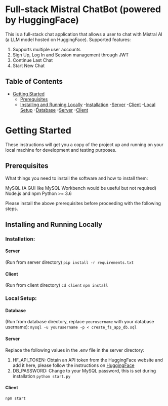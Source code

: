 # Full-stack Mistral ChatBot (powered by HuggingFace)

This is a full-stack chat application that allows a user to chat with Mistral AI (a LLM model hosted on HuggingFace).
Supported features:
1. Supports multiple user accounts
2. Sign Up, Log In and Session management through JWT
3. Continue Last Chat
4. Start New Chat

## Table of Contents

- [Getting Started](#getting-started)
  - [Prerequisites](#prerequisites)
  - [Installing and Running Locally](#install-and-run)
    -[Installation](#installation)
      -[Server](#server)
      -[Client](#client)
    -[Local Setup](#local-setup)
      -[Database](#database)
      -[Server](#server)
      -[Client](#client)


# Getting Started

These instructions will get you a copy of the project up and running on your local machine for development and testing purposes.

## Prerequisites

What things you need to install the software and how to install them:

MySQL (A GUI like MySQL Workbench would be useful but not required)
Node.js and npm
Python >= 3.6

Please install the above prerequisites before proceeding with the following steps.

## Installing and Running Locally
### Installation:
#### Server
(Run from server directory)
`pip install -r requirements.txt`
#### Client
(Run from client directory)
`cd client`
`npm install`

### Local Setup:
#### Database 
(Run from database directory, replace `yourusername` with your database username):
`mysql -u yourusername -p < create_fs_app_db.sql`
#### Server
Replace the following values in the .env file in the server directory:
1. HF_API_TOKEN:
  Obtain an API token from the HuggingFace website and add it here, please follow the instructions on [HuggingFace](https://huggingface.co/docs/hub/en/security-tokens)
2. DB_PASSWORD:
  Change to your MySQL password, this is set during installation
`python start.py`
#### Client
`npm start`




